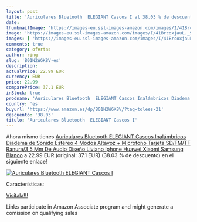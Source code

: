 ```yaml
---
layout: post
title: 'Auriculares Bluetooth  ELEGIANT Cascos I al 38.03 % de descuento'
date: 
thumbnailImage: 'https://images-eu.ssl-images-amazon.com/images/I/41BrcoxjauL._SL200_.jpg'
image: 'https://images-eu.ssl-images-amazon.com/images/I/41BrcoxjauL._SL200_.jpg'
images: [ 'https://images-eu.ssl-images-amazon.com/images/I/41BrcoxjauL._SL200_.jpg' ]
comments: true
category: ofertas
author: ring
slug: 'B01N2WGK8V-es'
description:
actualPrice: 22.99 EUR
currency: EUR
price: 22.99
comparePrice: 37.1 EUR
inStock: true
prodname: 'Auriculares Bluetooth  ELEGIANT Cascos Inalámbricos Diadema de Sonido Estéreo 4 Modos Altavoz + Micrófono Tarjeta SD/FM/TF Ranura/3 5 Mm De Audio Diseño Liviano Iphone Huawei Xiaomi Samsung Blanco'
country: 'es'
buyurl: 'https://www.amazon.es/dp/B01N2WGK8V/?tag=tolees-21'
descuento: '38.03'
titulo: 'Auriculares Bluetooth  ELEGIANT Cascos I'
---
```


Ahora mismo tienes [Auriculares Bluetooth  ELEGIANT Cascos Inalámbricos Diadema de Sonido Estéreo 4 Modos Altavoz + Micrófono Tarjeta SD/FM/TF Ranura/3 5 Mm De Audio Diseño Liviano Iphone Huawei Xiaomi Samsung Blanco](https://www.amazon.es/dp/B01N2WGK8V/?tag=tolees-21) a 22.99 EUR (original: 37.1 EUR) (38.03 %  de descuento) en el siguiente enlace!

[![Auriculares Bluetooth  ELEGIANT Cascos I](https://images-eu.ssl-images-amazon.com/images/I/41BrcoxjauL._SL200_.jpg)](https://www.amazon.es/dp/B01N2WGK8V/?tag=tolees-21)

Características:


[Visítala!!!](https://www.amazon.es/dp/B01N2WGK8V/?tag=tolees-21)

Links participate in Amazon Associate program and might generate a comission on qualifying sales
